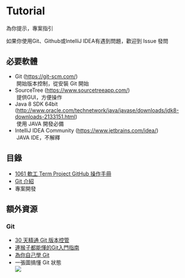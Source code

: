 # Tutorial
為你提示，專案指引

如果你使用Git、Github或IntelliJ IDEA有遇到問題，歡迎到 Issue 發問

## 必要軟體
* Git (https://git-scm.com/)  
  開始版本控制，從安裝 Git 開始
* SourceTree (https://www.sourcetreeapp.com/)  
  提供GUI，方便操作
* Java 8 SDK 64bit (http://www.oracle.com/technetwork/java/javase/downloads/jdk8-downloads-2133151.html)  
  使用 JAVA 開發必備
* IntelliJ IDEA Community (https://www.jetbrains.com/idea/)  
  JAVA IDE，不解釋

## 目錄
* [1061 軟工 Term Project GitHub 操作手冊](./GitHub.md)
* [Git 介紹](./Git.md)
* 專案開發

## 額外資源
### Git
* [30 天精通 Git 版本控管](https://github.com/doggy8088/Learn-Git-in-30-days)
* [連猴子都能懂的Git入門指南](https://backlogtool.com/git-tutorial/tw/)
* [為你自己學 Git](http://gitbook.tw/)
* 一張圖搞懂 Git 狀態  
  [![](http://www.moxie.io/images/git-operations.png)](http://www.moxie.io/images/git-operations.png)